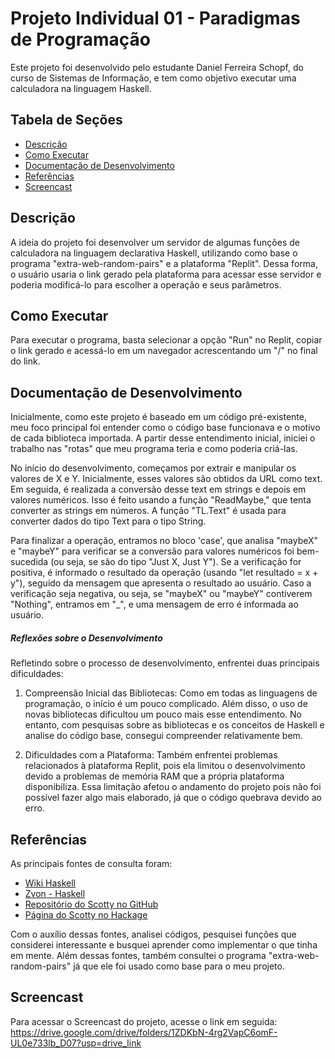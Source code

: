 # Projeto Individual 01 - Paradigmas de Programação

Este projeto foi desenvolvido pelo estudante Daniel Ferreira Schopf, do curso de Sistemas de Informação, e tem como objetivo executar uma calculadora na linguagem Haskell.

## Tabela de Seções

- [Descrição](#descrição)
- [Como Executar](#como-executar)
- [Documentação de Desenvolvimento](#documentação-de-desenvolvimento)
- [Referências](#referências)
- [Screencast](#screencast)

## Descrição

A ideia do projeto foi desenvolver um servidor de algumas funções de calculadora na linguagem declarativa Haskell, utilizando como base o programa "extra-web-random-pairs" e a plataforma "Replit". Dessa forma, o usuário usaria o link gerado pela plataforma para acessar esse servidor e poderia modificá-lo para escolher a operação e seus parâmetros.

## Como Executar

Para executar o programa, basta selecionar a opção "Run" no Replit, copiar o link gerado e acessá-lo em um navegador acrescentando um "/" no final do link.

## Documentação de Desenvolvimento

Inicialmente, como este projeto é baseado em um código pré-existente, meu foco principal foi entender como o código base funcionava e o motivo de cada biblioteca importada. A partir desse entendimento inicial, iniciei o trabalho nas "rotas" que meu programa teria e como poderia criá-las.

No início do desenvolvimento, começamos por extrair e manipular os valores de X e Y. Inicialmente, esses valores são obtidos da URL como text. Em seguida, é realizada a conversão desse text em strings e depois em valores numéricos. Isso é feito usando a função "ReadMaybe," que tenta converter as strings em números. A função "TL.Text" é usada para converter dados do tipo Text para o tipo String.

Para finalizar a operação, entramos no bloco 'case', que analisa "maybeX" e "maybeY" para verificar se a conversão para valores numéricos foi bem-sucedida (ou seja, se são do tipo "Just X, Just Y"). Se a verificação for positiva, é informado o resultado da operação (usando "let resultado = x + y"), seguido da mensagem que apresenta o resultado ao usuário. Caso a verificação seja negativa, ou seja, se "maybeX" ou "maybeY" contiverem "Nothing", entramos em "_", e uma mensagem de erro é informada ao usuário.

##### Reflexões sobre o Desenvolvimento

Refletindo sobre o processo de desenvolvimento, enfrentei duas principais dificuldades:

1. Compreensão Inicial das Bibliotecas: Como em todas as linguagens de programação, o início é um pouco complicado. Além disso, o uso de novas bibliotecas dificultou um pouco mais esse entendimento. No entanto, com pesquisas sobre as bibliotecas e os conceitos de Haskell e analise do código base, consegui compreender relativamente bem.

2. Dificuldades com a Plataforma: Também enfrentei problemas relacionados à plataforma Replit, pois ela limitou o desenvolvimento devido a problemas de memória RAM que a própria plataforma disponibiliza. Essa limitação afetou o andamento do projeto pois não foi possível fazer algo mais elaborado, já que o código quebrava devido ao erro.

## Referências

As principais fontes de consulta foram:

- [Wiki Haskell](https://wiki.haskell.org/Haskell)
- [Zvon - Haskell](http://www.zvon.org)
- [Repositório do Scotty no GitHub](https://github.com/scotty-web/scotty)
- [Página do Scotty no Hackage](https://hackage.haskell.org/package/scotty)

Com o auxílio dessas fontes, analisei códigos, pesquisei funções que considerei interessante e busquei aprender como implementar o que tinha em mente. Além dessas fontes, também consultei o programa "extra-web-random-pairs" já que ele foi usado como base para o meu projeto.


## Screencast

Para acessar o Screencast do projeto, acesse o link em seguida:
https://drive.google.com/drive/folders/1ZDKbN-4rg2VapC6omF-UL0e733lb_D07?usp=drive_link

